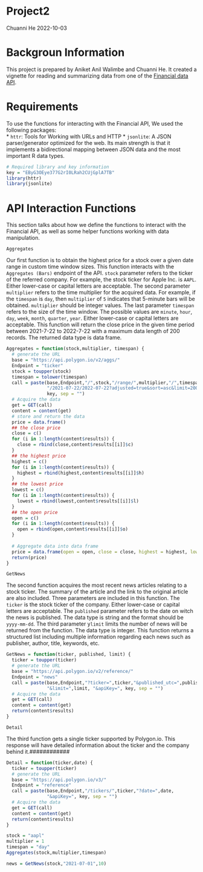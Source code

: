 Project2
================
Chuanni He
2022-10-03

# Backgroun Information

This project is prepared by Aniket Anil Walimbe and Chuanni He. It
created a vignette for reading and summarizing data from one of the
[Financial data API](https://polygon.io/docs/getting-started).

# Requirements

To use the functions for interacting with the Financial API, We used the
following packages:  
\* `httr`: Tools for Working with URLs and HTTP \* `jsonlite`: A JSON
parser/generator optimized for the web. Its main strength is that it
implements a bidirectional mapping between JSON data and the most
important R data types.

``` r
# Required library and key information
key = "EByG3OEye377G2rI0LRah2CUjGplA7TB"
library(httr)
library(jsonlite)
```

# API Interaction Functions

This section talks about how we define the functions to interact with
the Financial API, as well as some helper functions working with data
manipulation.

`Aggregates`

Our first function is to obtain the highest price for a stock over a
given date range in custom time window sizes. This function interacts
with the `Aggregates (Bars)` endpoint of the API. `stock` parameter
refers to the ticker of the referred company. For example, the stock
ticker for Apple Inc. is `AAPL`. Either lower-case or capital letters
are acceptable. The second parameter `multiplier` refers to the time
multiplier for the acquired data. For example, if the `timespan` is
`day`, then `multiplier` of `5` indicates that 5-minute bars will be
obtained. `multiplier` should be integer values. The last parameter
`timespan` refers to the size of the time window. The possible values
are `minute`, `hour`, `day`, `week`, `month`, `quarter`, `year`. Either
lower-case or capital letters are acceptable. This function will return
the close price in the given time period between 2021-7-22 to 2022-7-22
with a maximum data length of 200 records. The returned data type is
data frame.

``` r
Aggregates = function(stock,multiplier, timespan) {
  # generate the URL
  base = "https://api.polygon.io/v2/aggs/"
  Endpoint = "ticker"
  stock = toupper(stock)
  timespan = tolower(timespan)
  call = paste(base,Endpoint,"/",stock,"/range/",multiplier,"/",timespan,
               "/2021-07-22/2022-07-22?adjusted=true&sort=asc&limit=200&apiKey=",
               key, sep = "")
  # Acquire the data
  get = GET(call)
  content = content(get)
  # store and return the data
  price = data.frame()
  ## the close price
  close = c()
  for (i in 1:length(content$results)) {
    close = rbind(close,content$results[[i]]$c)
  }
  ## the highest price
  highest = c()
  for (i in 1:length(content$results)) {
    highest = rbind(highest,content$results[[i]]$h)
  }
  ## the lowest price
  lowest = c()
  for (i in 1:length(content$results)) {
    lowest = rbind(lowest,content$results[[i]]$l)
  }
  ## the open price
  open = c()
  for (i in 1:length(content$results)) {
    open = rbind(open,content$results[[i]]$o)
  }
  
  # Aggregate data into data frame
  price = data.frame(open = open, close = close, highest = highest, lowest = lowest)
  return(price)
}
```

`GetNews`

The second function acquires the most recent news articles relating to a
stock ticker. The summary of the article and the link to the original
article are also included. Three parameters are included in this
function. The `ticker` is the stock ticker of the company. Either
lower-case or capital letters are acceptable. The `published` parameter
refers to the date on witch the news is published. The data type is
string and the format should be `yyyy-mm-dd`. The third parameter
y`limit` limits the number of news will be returned from the function.
The data type is integer. This function returns a structured list
including multiple information regarding each news such as publisher,
author, title, keywords, etc.

``` r
GetNews = function(ticker, published, limit) {
  ticker = toupper(ticker)
  # generate the URL
  base = "https://api.polygon.io/v2/reference/"
  Endpoint = "news"
  call = paste(base,Endpoint,"?ticker=",ticker,"&published_utc=",published,
               "&limit=",limit, "&apiKey=", key, sep = "")
  # Acquire the data
  get = GET(call)
  content = content(get)
  return(content$results)
}
```

`Detail`

The third function gets a single ticker supported by Polygon.io. This
response will have detailed information about the ticker and the company
behind it.############

``` r
Detail = function(ticker,date) {
  ticker = toupper(ticker)
  # generate the URL
  base = "https://api.polygon.io/v3/"
  Endpoint = "reference"
  call = paste(base,Endpoint,"/tickers/",ticker,"?date=",date, 
               "&apiKey=", key, sep = "")
  # Acquire the data
  get = GET(call)
  content = content(get)
  return(content$results)
}
```

``` r
stock = "aapl"
multiplier = 1
timespan = "day"
Aggregates(stock,multiplier,timespan)

news = GetNews(stock,"2021-07-01",10)
```
